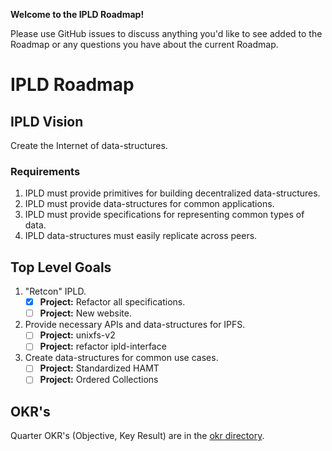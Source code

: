 **Welcome to the IPLD Roadmap!**

Please use GitHub issues to discuss anything you'd like to see added to the Roadmap or any 
questions you have about the current Roadmap.

# IPLD Roadmap

## IPLD Vision

Create the Internet of data-structures.

### Requirements

1. IPLD must provide primitives for building decentralized data-structures.
2. IPLD must provide data-structures for common applications.
3. IPLD must provide specifications for representing common types of data.
4. IPLD data-structures must easily replicate across peers.

## Top Level Goals

1. "Retcon" IPLD.
   - [x] **Project:** Refactor all specifications.
   - [ ] **Project:** New website.
2. Provide necessary APIs and data-structures for IPFS.
   - [ ] **Project:** unixfs-v2
   - [ ] **Project:** refactor ipld-interface
3. Create data-structures for common use cases.
   - [ ] **Project:** Standardized HAMT
   - [ ] **Project:** Ordered Collections

## OKR's

Quarter OKR's (Objective, Key Result) are in the [okr directory](./okrs).
